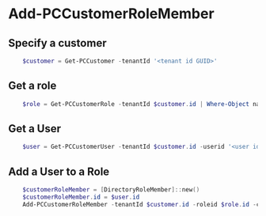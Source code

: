 # Add-PCCustomerRoleMember #

## Specify a customer ##

```powershell
    $customer = Get-PCCustomer -tenantId '<tenant id GUID>'
```

## Get a role ##

```powershell
    $role = Get-PCCustomerRole -tenantId $customer.id | Where-Object name -Contains '<role name>'
```

## Get a User ##

```powershell
    $user = Get-PCCustomerUser -tenantId $customer.id -userid '<user id guid>'
```

## Add a User to a Role ##

```powershell
    $customerRoleMember = [DirectoryRoleMember]::new()
    $customerRoleMember.id = $user.id
    Add-PCCustomerRoleMember -tenantId $customer.id -roleid $role.id -customerrolemember $customerRoleMember
```
